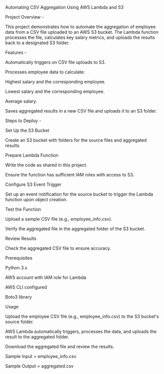 Automating CSV Aggregation Using AWS Lambda and S3

Project Overview -

This project demonstrates how to automate the aggregation of employee data from a CSV file uploaded to an AWS S3 bucket. The Lambda function processes the file, calculates key salary metrics, and uploads the results back to a designated S3 folder.

Features -

Automatically triggers on CSV file uploads to S3.

Processes employee data to calculate:

Highest salary and the corresponding employee.

Lowest salary and the corresponding employee.

Average salary.

Saves aggregated results in a new CSV file and uploads it to an S3 folder.



Steps to Deploy - 

Set Up the S3 Bucket

Create an S3 bucket with folders for the source files and aggregated results.

Prepare Lambda Function

Write the code as shared in this project.

Ensure the function has sufficient IAM roles with access to S3.

Configure S3 Event Trigger

Set up an event notification for the source bucket to trigger the Lambda function upon object creation.

Test the Function

Upload a sample CSV file (e.g., employee_info.csv).

Verify the aggregated file in the aggregated folder of the S3 bucket.

Review Results

Check the aggregated CSV file to ensure accuracy.



Prerequisites

Python 3.x

AWS account with IAM role for Lambda

AWS CLI configured

Boto3 library


Usage

Upload the employee CSV file (e.g., employee_info.csv) to the S3 bucket's source folder.

AWS Lambda automatically triggers, processes the data, and uploads the result to the aggregated folder.

Download the aggregated file and review the results.



Sample Input = employee_info.csv

Sample Output = aggregated.csv
